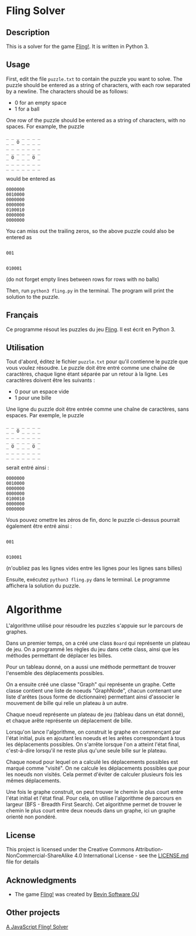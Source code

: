 # Fling Solver
## Description

This is a solver for the game [Fling!](https://apps.apple.com/fr/app/fling/id325815008). It is written in Python 3.

## Usage

First, edit the file `puzzle.txt` to contain the puzzle you want to solve. The puzzle should be entered as a string of characters, with each row separated by a newline. The characters should be as follows:
- 0 for an empty space
- 1 for a ball

One row of the puzzle should be entered as a string of characters, with no spaces. For example, the puzzle

```
_ _ _ _ _ _ _
_ _ O _ _ _ _
_ _ _ _ _ _ _
_ _ _ _ _ _ _
_ O _ _ _ O _
_ _ _ _ _ _ _
_ _ _ _ _ _ _
``` 

would be entered as

```
0000000
0010000
0000000
0000000
0100010
0000000
0000000
```

You can miss out the trailing zeros, so the above puzzle could also be entered as

```

001


010001
```
(do not forget empty lines between rows for rows with no balls)

Then, run `python3 fling.py` in the terminal. The program will print the solution to the puzzle.

## Français

Ce programme résout les puzzles du jeu [Fling](https://play.google.com/store/apps/details?id=com.candycaneapps.flingsolve&hl=en_US&gl=US). Il est écrit en Python 3.

## Utilisation

Tout d'abord, éditez le fichier `puzzle.txt` pour qu'il contienne le puzzle que vous voulez résoudre. Le puzzle doit être entré comme une chaîne de caractères, chaque ligne étant séparée par un retour à la ligne. Les caractères doivent être les suivants :
- 0 pour un espace vide
- 1 pour une bille

Une ligne du puzzle doit être entrée comme une chaîne de caractères, sans espaces. Par exemple, le puzzle

```
_ _ _ _ _ _ _
_ _ O _ _ _ _
_ _ _ _ _ _ _
_ _ _ _ _ _ _
_ O _ _ _ O _
_ _ _ _ _ _ _
_ _ _ _ _ _ _
```

serait entré ainsi :

```
0000000
0010000
0000000
0000000
0100010
0000000
0000000
```

Vous pouvez omettre les zéros de fin, donc le puzzle ci-dessus pourrait également être entré ainsi :

```

001


010001
```
(n'oubliez pas les lignes vides entre les lignes pour les lignes sans billes)

Ensuite, exécutez `python3 fling.py` dans le terminal. Le programme affichera la solution du puzzle.

# Algorithme

L'algorithme utilisé pour résoudre les puzzles s'appuie sur le parcours de graphes.

Dans un premier temps, on a créé une class `Board` qui représente un plateau de jeu. On a programmé
les règles du jeu dans cette class, ainsi que les méthodes permettant de déplacer les billes.

Pour un tableau donné, on a aussi une méthode permettant de trouver l'ensemble des déplacements possibles.

On a ensuite créé une classe "Graph" qui représente un graphe. Cette classe contient une liste de noeuds "GraphNode", chacun contenant une liste d'arêtes (sous forme de dictionnaire) permettant ainsi d'associer le mouvement de bille qui relie un plateau à un autre.

Chaque noeud représente un plateau de jeu (tableau dans un état donné), et chaque arête représente un déplacement de bille.

Lorsqu'on lance l'algorithme, on construit le graphe en commençant par l'état initial, puis en ajoutant les noeuds et les arêtes correspondant à tous les déplacements possibles. On s'arrête lorsque l'on a atteint l'état final, c'est-à-dire lorsqu'il ne reste plus qu'une seule bille sur le plateau.

Chaque noeud pour lequel on a calculé les déplacements possibles est marqué comme "visité". On ne calcule les déplacements possibles que pour les noeuds non visités. Cela permet d'éviter de calculer plusieurs fois les mêmes déplacements.

Une fois le graphe construit, on peut trouver le chemin le plus court entre l'état initial et l'état final. Pour cela, on utilise l'algorithme de parcours en largeur (BFS - Breadth First Search). Cet algorithme permet de trouver le chemin le plus court entre deux noeuds dans un graphe, ici un graphe orienté non pondéré.


## License

This project is licensed under the Creative Commons Attribution-NonCommercial-ShareAlike 4.0 International License - see the [LICENSE.md](LICENSE.md) file for details

## Acknowledgments

- The game [Fling!](https://apps.apple.com/fr/app/fling/id325815008) was created by [Bevin Software OU](https://apps.apple.com/fr/developer/bevin-software-ou/id1053409328)

## Other projects

[A JavaScript Fling! Solver](http://littlefamily.us:8080/fling/solver.html)

